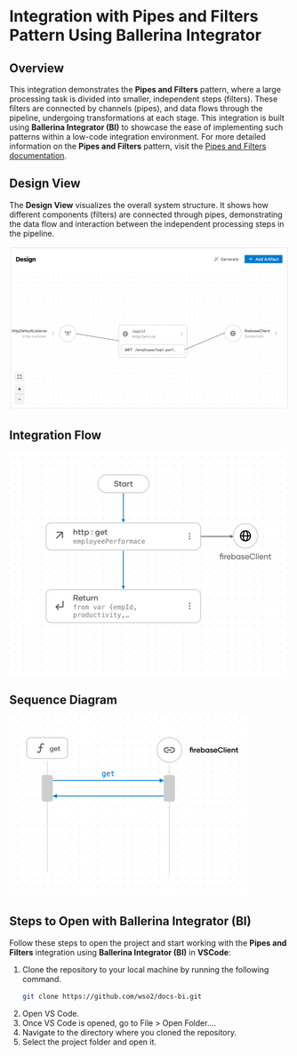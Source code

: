 # Integration with Pipes and Filters Pattern Using Ballerina Integrator

## Overview

This integration demonstrates the **Pipes and Filters** pattern, where a large processing task is divided into smaller, independent steps (filters). These filters are connected by channels (pipes), and data flows through the pipeline, undergoing transformations at each stage. This integration is built using **Ballerina Integrator (BI)** to showcase the ease of implementing such patterns within a low-code integration environment.
For more detailed information on the **Pipes and Filters** pattern, visit the [Pipes and Filters documentation](https://www.enterpriseintegrationpatterns.com/patterns/messaging/PipesAndFilters.html).

## Design View

The **Design View** visualizes the overall system structure. It shows how different components (filters) are connected through pipes, demonstrating the data flow and interaction between the independent processing steps in the pipeline.

![Design View](design-view.png)

## Integration Flow

![Flow Diagram](flow.png)

## Sequence Diagram

![Flow Diagram](sequence.png)

## Steps to Open with Ballerina Integrator (BI)

Follow these steps to open the project and start working with the **Pipes and Filters** integration using **Ballerina Integrator (BI)** in **VSCode**:

1. Clone the repository to your local machine by running the following command.
   ```bash
   git clone https://github.com/wso2/docs-bi.git

2. Open VS Code.
3. Once VS Code is opened, go to File > Open Folder....
4. Navigate to the directory where you cloned the repository.
5. Select the project folder and open it.
